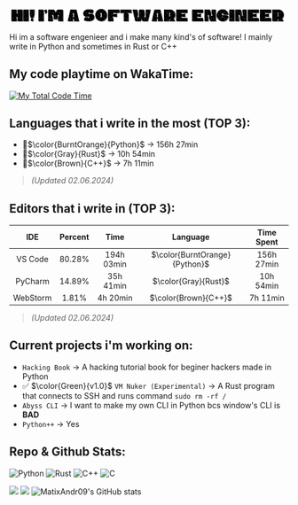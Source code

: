 <img src="Hi! Im a Software Engineer (2).gif">

Hi im a software engenieer and i make many kind's of software! I mainly write in Python and sometimes in Rust or C++

## My code playtime on WakaTime:
[![My Total Code Time](https://wakatime.com/badge/user/018bd7d5-20a7-48f2-b2f1-7e6c6eb2c1f0.svg)](https://wakatime.com/@018bd7d5-20a7-48f2-b2f1-7e6c6eb2c1f0)

## Languages that i write in the most (TOP 3):

- 🥇$`\color{BurntOrange}{Python}`$ -> 156h 27min
- 🥈$`\color{Gray}{Rust}`$ -> 10h 54min
- 🥉$`\color{Brown}{C++}`$ -> 7h 11min

> *(Updated 02.06.2024)*

## Editors that i write in (TOP 3):

| IDE        | Percent     |  Time     | Language | Time Spent |
| :-: | :-: | :-: | :-: | :-: |
| VS Code    |      80.28% | 194h 03min | $`\color{BurntOrange}{Python}`$ | 156h 27min
| PyCharm    |      14.89% | 35h 41min | $`\color{Gray}{Rust}`$ | 10h 54min
| WebStorm   |       1.81% | 4h 20min | $`\color{Brown}{C++}`$ | 7h 11min

> *(Updated 02.06.2024)*

## Current projects i'm working on:

- `Hacking Book` -> A hacking tutorial book for beginer hackers made in Python
- ✅ $`\color{Green}{v1.0}`$ `VM Nuker (Experimental)` -> A Rust program that connects to SSH and runs command `sudo rm -rf /`
- `Abyss CLI` -> I want to make my own CLI in Python bcs window's CLI is **BAD**
- `Python++` -> Yes


## Repo & Github Stats:
![Python](https://img.shields.io/badge/Python-3776AB?style=for-the-badge&logo=python&logoColor=white)
![Rust](https://img.shields.io/badge/Rust-000000?style=for-the-badge&logo=rust&logoColor=white)
![C++](https://img.shields.io/badge/C++-00599C?style=for-the-badge&logo=cplusplus&logoColor=white)
![C](https://img.shields.io/badge/C-00599C?style=for-the-badge&logo=c&logoColor=white)

![](https://raw.githubusercontent.com/MatixAndr09/github-stats/master/generated/overview.svg#gh-dark-mode-only)
![](https://raw.githubusercontent.com/MatixAndr09/github-stats/master/generated/languages.svg#gh-dark-mode-only)
![MatixAndr09's GitHub stats](https://github-readme-stats.vercel.app/api?username=MatixAndr09&show_icons=true&theme=radical)
